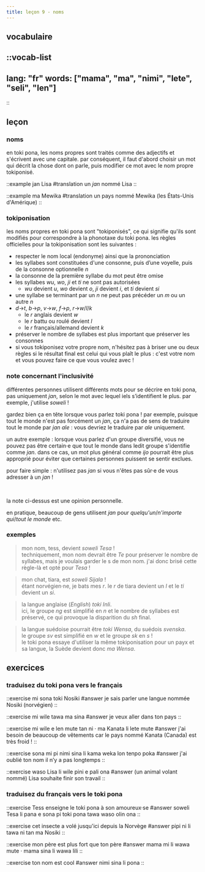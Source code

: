 ```yaml
---
title: leçon 9 - noms 
---
```

## vocabulaire
::vocab-list
---
lang: "fr"
words: ["mama", "ma", "nimi", "lete", "seli", "len"]
---
::

## leçon
### noms
en toki pona, les noms propres sont traités comme des adjectifs et s'écrivent avec une capitale. par conséquent, il faut d'abord choisir un mot qui décrit la chose dont on parle, puis modifier ce mot avec le nom propre tokiponisé.

::example
jan Lisa
#translation
un *jan* nommé Lisa
::

::example
ma Mewika
#translation
un pays nommé Mewika (les États-Unis d'Amérique)
::

### tokiponisation
les noms propres en toki pona sont "tokiponisés", ce qui signifie qu'ils sont modifiés pour correspondre à la phonotaxe du toki pona. les règles officielles pour la tokiponisation sont les suivantes :

- respecter le nom local (endonyme) ainsi que la prononciation
- les syllabes sont constituées d'une consonne, puis d’une voyelle, puis de la consonne optionnelle *n*
- la consonne de la première syllabe du mot peut être omise
- les syllabes *wu*, *wo*, *ji* et *ti* ne sont pas autorisées
    - *wu* devient *u*, *wo* devient *o*, *ji* devient *i*, et *ti* devient *si*
- une syllabe se terminant par un *n* ne peut pas précéder un *m* ou un autre *n*
- *d*->*t*, *b*->*p*, *v*->*w*, *f*->*p*, *r*->*w*/*l*/*k*
    - le *r* anglais devient *w*
    - le *r* battu ou roulé devient *l*
    - le *r* français/allemand devient *k*
- préserver le nombre de syllabes est plus important que préserver les consonnes
- si vous tokiponisez votre propre nom, n'hésitez pas à briser une ou deux règles si le résultat final est celui qui vous plaît le plus : c'est votre nom et vous pouvez faire ce que vous voulez avec !

### note concernant l'inclusivité

différentes personnes utilisent différents mots pour se décrire en toki pona, pas uniquement *jan*, selon le mot avec lequel iels s’identifient le plus. par exemple, j'utilise *soweli* !

gardez bien ça en tête lorsque vous parlez toki pona !
par exemple, puisque tout le monde n'est pas forcément un *jan*, ça n'a pas de sens de traduire tout le monde par *jan ale* : vous devriez le traduire par *ale* uniquement.

un autre exemple : lorsque vous parlez d'un groupe diversifié, vous ne pouvez pas être certain·e que tout le monde dans ledit groupe s'identifie comme *jan*. dans ce cas, un mot plus général comme *ijo* pourrait être plus approprié pour éviter que certaines personnes puissent se sentir exclues.

pour faire simple : n'utilisez pas *jan* si vous n'êtes pas sûr·e de vous adresser à un *jan* !

<br />

la note ci-dessus est une opinion personnelle.

en pratique, beaucoup de gens utilisent *jan* pour *quelqu'un*/*n'importe qui*/*tout le monde* etc.

### exemples
> mon nom, tess, devient *soweli Tesa* ! \
> techniquement, mon nom devrait être *Te* pour préserver le nombre de syllabes, mais je voulais garder le s de mon nom. j'ai donc brisé cette règle-là et opté pour *Tesa* !

> mon chat, tiara, est *soweli Sijala* ! \
> étant norvégien·ne, je bats mes *r*. le *r* de tiara devient un *l* et le *ti* devient un *si*.

> la langue anglaise (*English*) *toki Inli*. \
> ici, le groupe *ng* est simplifié en *n* et le nombre de syllabes est préservé, ce qui provoque la disparition du *sh* final.

> la langue suédoise pourrait être *toki Wensa*, du suédois *svenska*. \
> le groupe *sv* est simplifié en *w* et le groupe *sk* en *s* ! \
> le toki pona essaye d'utiliser la même tokiponisation pour un payx et sa langue, la Suède devient donc *ma Wensa*.

## exercices
### traduisez du toki pona vers le français
::exercise
mi sona toki Nosiki
#answer
je sais parler une langue nommée Nosiki (norvégien)
::

::exercise
mi wile tawa ma sina
#answer
je veux aller dans ton pays
::

::exercise
mi wile e len mute tan ni · ma Kanata li lete mute
#answer
j'ai besoin de beaucoup de vêtements car le pays nommé Kanata (Canada) est très froid !
::

::exercise
sona mi pi nimi sina li kama weka lon tenpo poka
#answer
j'ai oublié ton nom il n’y a pas longtemps
::

::exercise
waso Lisa li wile pini e pali ona
#answer
(un animal volant nommé) Lisa souhaite finir son travail
::

### traduisez du français vers le toki pona
::exercise
Tess enseigne le toki pona à son amoureux·se
#answer
soweli Tesa li pana e sona pi toki pona tawa waso olin ona
::

::exercise
cet insecte a volé jusqu'ici depuis la Norvège
#answer
pipi ni li tawa ni tan ma Nosiki
::

::exercise
mon père est plus fort que ton père
#answer
mama mi li wawa mute · mama sina li wawa lili
::

::exercise
ton nom est cool
#answer
nimi sina li pona
::